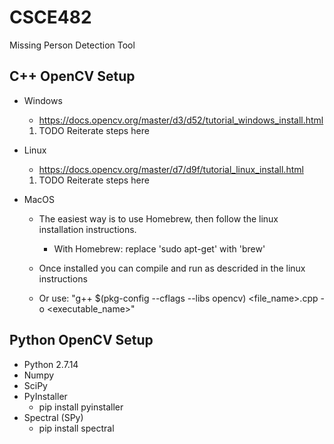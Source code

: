 # CSCE482
Missing Person Detection Tool


## C++ OpenCV Setup
* Windows
  * https://docs.opencv.org/master/d3/d52/tutorial_windows_install.html
  1. TODO Reiterate steps here
  
* Linux
  * https://docs.opencv.org/master/d7/d9f/tutorial_linux_install.html
  1. TODO Reiterate steps here
  
* MacOS
  * The easiest way is to use Homebrew, then follow the linux installation instructions.
    * With Homebrew: replace 'sudo apt-get' with 'brew'
  * Once installed you can compile and run as descrided in the linux instructions 

  * Or use: "g++ $(pkg-config --cflags --libs opencv) <file_name>.cpp -o <executable_name>"

## Python OpenCV Setup
* Python 2.7.14
* Numpy
* SciPy
* PyInstaller
  * pip install pyinstaller
* Spectral (SPy)
  * pip install spectral

